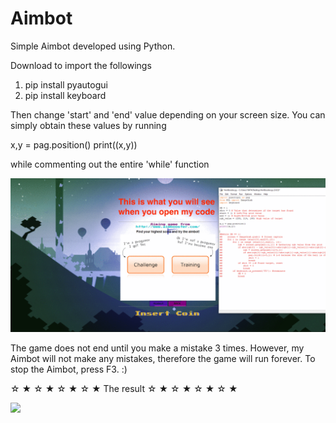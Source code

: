 # Aimbot

Simple Aimbot developed using Python.

Download to import the followings

1. pip install pyautogui
2. pip install keyboard

Then change 'start' and 'end' value depending on your screen size.
You can simply obtain these values by running

x,y = pag.position()
print((x,y))

while commenting out the entire 'while' function

![](Tutorial.gif)


The game does not end until you make a mistake 3 times. However, my Aimbot will not make any mistakes, therefore the game will run forever.
To stop the Aimbot, press F3. :)

☆ ★ ☆ ★ ☆ ★ ☆ ★ The result ☆ ★ ☆ ★ ☆ ★ ☆ ★

![](aimbot.gif)
